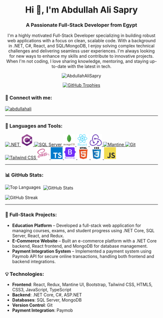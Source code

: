 <h1 align="center">Hi 👋, I'm Abdullah Ali Sapry</h1>
<h3 align="center">A Passionate Full-Stack Developer from Egypt</h3>
<p align="center">
  I'm a highly motivated Full-Stack Developer specializing in building robust web applications with a focus on clean, scalable code. With a background in .NET, C#, React, and SQL/MongoDB, I enjoy solving complex technical challenges and delivering seamless user experiences. I'm always looking for new ways to enhance my skills and contribute to innovative projects. When I'm not coding, I love sharing knowledge, mentoring, and staying up-to-date with the latest in tech.
</p>

<p align="center">
  <img src="https://komarev.com/ghpvc/?username=AbdullahAliSapry&label=Profile%20Views&color=0e75b6&style=flat" alt="AbdullahAliSapry" />
</p>

<p align="center">
  <a href="https://github.com/ryo-ma/github-profile-trophy">
<img src="https://github-profile-trophy.vercel.app/?username=AbdullahAliSapry&theme=gruvbox" alt="GitHub Trophies" />
  </a>
</p>

<h3 align="left">🔗 Connect with me:</h3>
<p align="left">
  <a href="https://www.facebook.com/profile.php?id=100086348542260" target="blank">
    <img align="center" src="https://raw.githubusercontent.com/rahuldkjain/github-profile-readme-generator/master/src/images/icons/Social/facebook.svg" alt="abdullahali" height="30" width="40" />
  </a>
</p>

---

<h3 align="left">🚀 Languages and Tools:</h3>
<p align="left">
  <a href="https://dotnet.microsoft.com/" target="_blank" rel="noreferrer">
    <img src="https://upload.wikimedia.org/wikipedia/commons/e/ee/.NET_Core_Logo.svg" alt=".NET" width="40" height="40" />
  </a>
  <a href="https://learn.microsoft.com/en-us/dotnet/csharp/" target="_blank" rel="noreferrer">
    <img src="https://raw.githubusercontent.com/devicons/devicon/master/icons/csharp/csharp-original.svg" alt="C#" width="40" height="40" />
  </a>
  <a href="https://www.microsoft.com/en-us/sql-server" target="_blank" rel="noreferrer">
    <img src="https://www.svgrepo.com/show/303229/microsoft-sql-server-logo.svg" alt="SQL Server" width="40" height="40" />
  </a>
  <a href="https://www.mongodb.com/" target="_blank" rel="noreferrer">
    <img src="https://raw.githubusercontent.com/devicons/devicon/master/icons/mongodb/mongodb-original-wordmark.svg" alt="MongoDB" width="40" height="40" />
  </a>
  <a href="https://reactjs.org/" target="_blank" rel="noreferrer">
    <img src="https://raw.githubusercontent.com/devicons/devicon/master/icons/react/react-original-wordmark.svg" alt="React" width="40" height="40" />
  </a>
  <a href="https://redux.js.org" target="_blank" rel="noreferrer">
    <img src="https://raw.githubusercontent.com/devicons/devicon/master/icons/redux/redux-original.svg" alt="Redux" width="40" height="40" />
  </a>
  <a href="https://mantine.dev/" target="_blank" rel="noreferrer">
    <img src="https://seeklogo.com/images/M/mantine-logo-235E19C978-seeklogo.com.png" alt="Mantine" width="40" height="40" />
  </a>
  <a href="https://git-scm.com/" target="_blank" rel="noreferrer">
    <img src="https://www.vectorlogo.zone/logos/git-scm/git-scm-icon.svg" alt="Git" width="40" height="40" />
  </a>
  <a href="https://tailwindcss.com/" target="_blank" rel="noreferrer">
    <img src="https://www.vectorlogo.zone/logos/tailwindcss/tailwindcss-icon.svg" alt="Tailwind CSS" width="40" height="40" />
  </a>
  <a href="https://sass-lang.com" target="_blank" rel="noreferrer">
    <img src="https://raw.githubusercontent.com/devicons/devicon/master/icons/sass/sass-original.svg" alt="Sass" width="40" height="40" />
  </a>
  <a href="https://www.typescriptlang.org/" target="_blank" rel="noreferrer">
    <img src="https://raw.githubusercontent.com/devicons/devicon/master/icons/typescript/typescript-original.svg" alt="TypeScript" width="40" height="40" />
  </a>
  <a href="https://getbootstrap.com" target="_blank" rel="noreferrer">
    <img src="https://raw.githubusercontent.com/devicons/devicon/master/icons/bootstrap/bootstrap-plain-wordmark.svg" alt="Bootstrap" width="40" height="40" />
  </a>
  <a href="https://www.w3schools.com/html/" target="_blank" rel="noreferrer">
    <img src="https://raw.githubusercontent.com/devicons/devicon/master/icons/html5/html5-original-wordmark.svg" alt="HTML5" width="40" height="40" />
  </a>
  <a href="https://www.w3schools.com/css/" target="_blank" rel="noreferrer">
    <img src="https://raw.githubusercontent.com/devicons/devicon/master/icons/css3/css3-original-wordmark.svg" alt="CSS3" width="40" height="40" />
  </a>
  <a href="https://developer.mozilla.org/en-US/docs/Web/JavaScript" target="_blank" rel="noreferrer">
    <img src="https://raw.githubusercontent.com/devicons/devicon/master/icons/javascript/javascript-original.svg" alt="JavaScript" width="40" height="40" />
  </a>
</p>

---

<h3 align="left">📊 GitHub Stats:</h3>
<p>
  <img align="left" src="https://github-readme-stats.vercel.app/api/top-langs?username=AbdullahAliSapry&show_icons=true&locale=en&layout=compact" alt="Top Languages" />
</p>

<p>&nbsp;
  <img align="center" src="https://github-readme-stats.vercel.app/api?username=AbdullahAliSapry&show_icons=true&locale=en" alt="GitHub Stats" />
</p>

<p>
  <img align="center" src="https://github-readme-streak-stats.herokuapp.com/?user=AbdullahAliSapry&" alt="GitHub Streak" />
</p>

---

<h3 align="left">💼 Full-Stack Projects:</h3>
<ul>
  <li><strong>Education Platform</strong> – Developed a full-stack web application for managing courses, exams, and student progress using .NET Core, SQL Server, React, and Redux.</li>
  <li><strong>E-Commerce Website</strong> – Built an e-commerce platform with a .NET Core backend, React frontend, and MongoDB for database management.</li>
  <li><strong>Payment Integration System</strong> – Implemented a payment system using Paymob API for secure online transactions, handling both frontend and backend integrations.</li>
</ul>

<h3 align="left">💡 Technologies:</h3>
<ul>
  <li><strong>Frontend</strong>: React, Redux, Mantine UI, Bootstrap, Tailwind CSS, HTML5, CSS3, JavaScript, TypeScript</li>
  <li><strong>Backend</strong>: .NET Core, C#, ASP.NET</li>
  <li><strong>Databases</strong>: SQL Server, MongoDB</li>
  <li><strong>Version Control</strong>: Git</li>
  <li><strong>Payment Integration</strong>: Paymob</li>
</ul>
